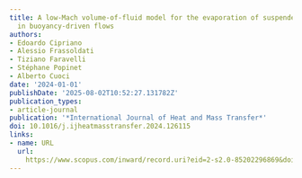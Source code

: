 ```yaml
---
title: A low-Mach volume-of-fluid model for the evaporation of suspended droplets
  in buoyancy-driven flows
authors:
- Edoardo Cipriano
- Alessio Frassoldati
- Tiziano Faravelli
- Stéphane Popinet
- Alberto Cuoci
date: '2024-01-01'
publishDate: '2025-08-02T10:52:27.131782Z'
publication_types:
- article-journal
publication: '*International Journal of Heat and Mass Transfer*'
doi: 10.1016/j.ijheatmasstransfer.2024.126115
links:
- name: URL
  url: 
    https://www.scopus.com/inward/record.uri?eid=2-s2.0-85202296869&doi=10.1016%2fj.ijheatmasstransfer.2024.126115&partnerID=40&md5=43a00b4d4d1aeace7bb9bb52a8354890
---
```

